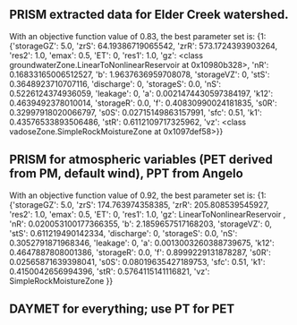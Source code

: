 ## PRISM extracted data for Elder Creek watershed. 

With an objective function value of 0.83, the best parameter set is:
{1: {'storageGZ': 5.0, 'zrS': 64.19386719065542, 'zrR': 573.1724393903264, 'res2': 1.0, 'emax': 0.5, 'ET': 0, 'res1': 1.0, 'gz': <class groundwaterZone.LinearToNonlinearReservoir at 0x10980b328>, 'nR': 0.16833165006512527, 'b': 1.9637636959708078, 'storageVZ': 0, 'stS': 0.3648923710707116, 'discharge': 0, 'storageS': 0.0, 'nS': 0.5226124374936059, 'leakage': 0, 'a': 0.0021474430597384197, 'k12': 0.4639492378010014, 'storageR': 0.0, 'f': 0.40830990024181835, 's0R': 0.32997918020066797, 's0S': 0.02715149863157991, 'sfc': 0.51, 'k1': 0.43576533893506486, 'stR': 0.6112109717325962, 'vz': <class vadoseZone.SimpleRockMoistureZone at 0x1097def58>}}


## PRISM for atmospheric variables (PET derived from PM, default wind), PPT from Angelo

With an objective function value of 0.92, the best parameter set is:
{1: {'storageGZ': 5.0, 'zrS': 174.763974358385, 'zrR': 205.808539545927, 'res2': 1.0, 'emax': 0.5, 'ET': 0, 'res1': 1.0, 'gz': LinearToNonlinearReservoir , 'nR': 0.020053100177366355, 'b': 2.1859657517168203, 'storageVZ': 0, 'stS': 0.611219490142334, 'discharge': 0, 'storageS': 0.0, 'nS': 0.3052791871968346, 'leakage': 0, 'a': 0.0013003260388739675, 'k12': 0.4647887808001386, 'storageR': 0.0, 'f': 0.8999229131878287, 's0R': 0.02565871639398041, 's0S': 0.08019635427189753, 'sfc': 0.51, 'k1': 0.4150042656994396, 'stR': 0.5764115141116821, 'vz': SimpleRockMoistureZone }}


## DAYMET for everything; use PT for PET

